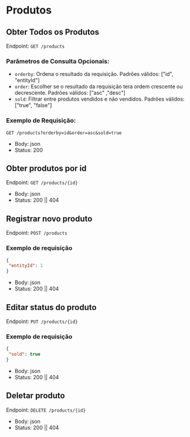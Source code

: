 
# Produtos
## Obter Todos os Produtos

Endpoint: `GET /products`
### Parâmetros de Consulta Opcionais:

- `orderby`: Ordena o resultado da requisição. Padrões válidos: ["id", "entityId"]
- `order`: Escolher se o resultado da requisição tera ordem crescente ou decrescente. Padrões válidos: ["asc" ,"desc"]
- `sold`: Filtrar entre produtos vendidos e não vendidos. Padrões válidos: ["true", "false"]

### Exemplo de Requisição:
````
GET /products?orderby=id&order=asc&sold=true
``````
- Body: json
- Status: 200

## Obter produtos por id
Endpoint: `GET /products/{id}`

- Body: json
- Status: 200 || 404

## Registrar novo produto
Endpoint: `POST /products`

### Exemplo de requisição
`````json
{
 "entityId": 1
}

`````````
- Body: json
- Status: 200 || 404


## Editar status do produto
Endpoint: `PUT /products/{id}`

### Exemplo de requisição
`````json
{
 "sold": true
}

`````````
- Body: json
- Status: 200 || 404


## Deletar produto
Endpoint: `DELETE /products/{id}`

- Body: json
- Status: 200 || 404

